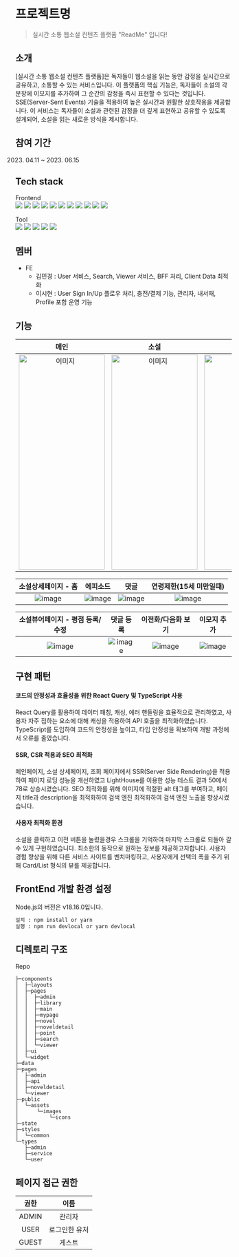 # 프로젝트명
>  실시간 소통 웹소설 컨텐츠 플랫폼 "ReadMe" 입니다!

## 소개
[실시간 소통 웹소설 컨텐츠 플랫폼]은 독자들이 웹소설을 읽는 동안 감정을 실시간으로 공유하고, 소통할 수 있는 서비스입니다. 이 플랫폼의 핵심 기능은, 독자들이 소설의 각 문장에 이모지를 추가하여 그 순간의 감정을 즉시 표현할 수 있다는 것입니다. SSE(Server-Sent Events) 기술을 적용하여 높은 실시간과 원활한 상호작용을 제공합니다. 이 서비스는 독자들이 소설과 관련된 감정을 더 깊게 표현하고 공유할 수 있도록 설계되어, 소설을 읽는 새로운 방식을 제시합니다.

## 참여 기간
2023. 04.11 ~ 2023. 06.15

## Tech stack
Frontend  
<img src="https://img.shields.io/badge/HTML5-E34F26?style=flat&logo=HTML5&logoColor=white" />
<img src="https://img.shields.io/badge/CSS3-1572B6?style=flat&logo=CSS3&logoColor=white" />
<img src="https://img.shields.io/badge/JavaScript-F7DF1E?style=flat&logo=JavaScript&logoColor=white" />
<img src="https://img.shields.io/badge/React-61DAFB?style=flat&logo=React&logoColor=white" />
<img src="https://img.shields.io/badge/React%20Query-FF4154?style=flat&logo=ReactQuery&logoColor=white" />
<img src="https://img.shields.io/badge/Recoil-5A29E4?style=flat&logo=Recoil&logoColor=white" />
<img src="https://img.shields.io/badge/PWA-5A0FC8?style=flat&logo=PWA&logoColor=white" />
<img src="https://img.shields.io/badge/TypeScript-3178C6?style=flat&logo=TypeScript&logoColor=white" />
<img src="https://img.shields.io/badge/Next.js-000000?style=flat&logo=Next.js&logoColor=white" />
<img src="https://img.shields.io/badge/Ant%20Design-0170FE?style=flat&logo=AntDesign&logoColor=white" />
<img src="https://img.shields.io/badge/Axios-000000?style=flat&logo=Axios&logoColor=white" />

Tool  
<img src="https://img.shields.io/badge/IntelliJ IDEA-000000?style=flat&logo=IntelliJ IDEA&logoColor=white" />
<img src="https://img.shields.io/badge/Visual Studio Code-007ACC?style=flat&logo=Visual Studio Code&logoColor=white" />
<img src="https://img.shields.io/badge/GitHub Actions-2088FF?style=flat&logo=GitHub Actions&logoColor=white" />
<img src="https://img.shields.io/badge/Docker-2496ED?style=flat&logo=Docker&logoColor=white" />
<img src="https://img.shields.io/badge/Google Cloud-4285F4?style=flat&logo=Google Cloud&logoColor=white" />

<!-- Markdown link & img dfn's -->
[npm-image]: https://img.shields.io/npm/v/datadog-metrics.svg?style=flat-square
[npm-url]: https://npmjs.org/package/datadog-metrics
[npm-downloads]: https://img.shields.io/npm/dm/datadog-metrics.svg?style=flat-square
[travis-image]: https://img.shields.io/travis/dbader/node-datadog-metrics/master.svg?style=flat-square
[travis-url]: https://travis-ci.org/dbader/node-datadog-metrics
[wiki]: https://github.com/yourname/yourproject/wiki

## 멤버
  * FE
    - 김민경 : User 서비스, Search, Viewer 서비스, BFF 처리, Client Data 최적화
    - 이시현 : User Sign In/Up 플로우 처리, 충전/결제 기능, 관리자, 내서재, Profile 포함 운영 기능

## 기능
|메인|소설|검색|
|:-:|:-:|:-:|
|<img src="https://github.com/BTS-ReadMe/.github/assets/110506500/48d5b681-c6b7-4471-aeb5-a19c10ff144f" width="200" height="500" alt="이미지">|<img src="https://github.com/BTS-ReadMe/.github/assets/110506500/ad986a26-091f-4db4-8382-25479707c984" width="200" height="500" alt="이미지">|<img src="https://github.com/BTS-ReadMe/.github/assets/110506500/9315179f-606c-4085-8be2-3f5731d59e3e" width="200" height="500" alt="이미지">

|소설상세페이지 - 홈|에피소드|댓글|연령제한(15세 미만일때)|
|:-:|:-:|:-:|:-:|
|![image](https://github.com/BTS-ReadMe/readme/assets/113071800/137fc040-8ddb-42de-9107-296bf60a03e8)|![image](https://github.com/BTS-ReadMe/readme/assets/113071800/207cb9f5-6324-486c-a684-26b61c680bed)|![image](https://github.com/BTS-ReadMe/readme/assets/113071800/38e8458c-d84f-47a6-ae09-c0037959b2f9)|![image](https://github.com/BTS-ReadMe/readme/assets/113071800/607bb0a4-b726-48e0-879b-65f874ec324d)


|소설뷰어페이지 - 평점 등록/수정|댓글 등록|이전화/다음화 보기|이모지 추가|
|:-:|:-:|:-:|:-:|
|![image](https://github.com/BTS-ReadMe/readme/assets/113071800/97f6709b-cba9-4377-9b1c-f4e5cc552202)|![image](https://github.com/BTS-ReadMe/readme/assets/113071800/ed0d318c-1972-452d-be16-821a579b12a6)|![image](https://github.com/BTS-ReadMe/readme/assets/113071800/8c355628-6dd4-4684-8ae9-287f5508b49a)|![image](https://github.com/BTS-ReadMe/readme/assets/113071800/b1e80cc5-74f4-429c-b83a-a605f1459216)|


## 구현 패턴
#### 코드의 안정성과 효율성을 위한 React Query 및 TypeScript 사용
React Query를 활용하여 데이터 패칭, 캐싱, 에러 핸들링을 효율적으로 관리하였고, 사용자 자주 접하는 요소에 대해 캐싱을 적용하여 API 호출을 최적화하였습니다. 
TypeScript를 도입하여 코드의 안정성을 높이고, 타입 안정성을 확보하여 개발 과정에서 오류를 줄였습니다.
#### SSR, CSR 적용과 SEO 최적화
메인페이지, 소설 상세페이지, 조회 페이지에서 SSR(Server Side Rendering)을 적용하여 페이지 로딩 성능을 개선하였고 LightHouse를 이용한 성능 테스트 결과 50에서 78로 상승시켰습니다. 
SEO 최적화를 위해 이미지에 적절한 alt 태그를 부여하고, 페이지 title과 description을 최적화하여 검색 엔진 최적화하여 검색 엔진 노출을 향상시켰습니다.
#### 사용자 최적화 환경
소설을 클릭하고 이전 버튼을 눌렸을경우 스크롤을 기억하여 마지막 스크롤로 되돌아 갈 수 있게 구현하였습니다. 최소한의 동작으로 원하는 정보를 제공하고자합니다.
사용자 경험 향상을 위해 다른 서비스 사이트를 벤치마킹하고, 사용자에게 선택의 폭을 주기 위해 Card/List 형식의 뷰를 제공합니다.

## FrontEnd 개발 환경 설정
Node.js의 버전은 v18.16.0입니다.
```sh
설치 : npm install or yarn
실행 : npm run devlocal or yarn devlocal
```

## 디렉토리 구조
Repo
```
├─components
│  ├─layouts
│  ├─pages
│  │  ├─admin
│  │  ├─library
│  │  ├─main
│  │  ├─mypage
│  │  ├─novel
│  │  ├─noveldetail
│  │  ├─point
│  │  ├─search
│  │  └─viewer
│  ├─ui
│  └─widget
├─data
├─pages
│  ├─admin
│  ├─api
│  ├─noveldetail
│  └─viewer
├─public
│  └─assets
│      └─images
│          └─icons
├─state
├─styles
│  └─common
└─types
   ├─admin
   ├─service
   └─user
```
    
## 페이지 접근 권한
|권한|이름|
|:-:|:-:|
|ADMIN|관리자|
|USER|로그인한 유저|
|GUEST|게스트|

